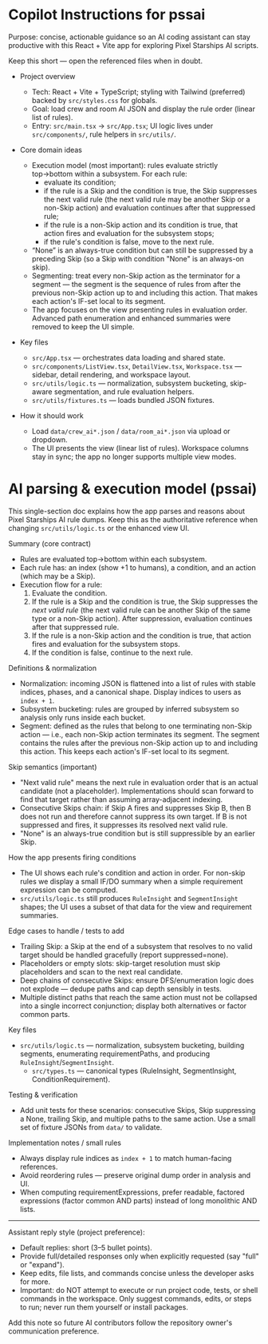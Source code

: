 # Copilot Instructions for pssai

Purpose: concise, actionable guidance so an AI coding assistant can stay productive with this React + Vite app for exploring Pixel Starships AI scripts.

Keep this short — open the referenced files when in doubt.

- Project overview

  - Tech: React + Vite + TypeScript; styling with Tailwind (preferred) backed by `src/styles.css` for globals.
  - Goal: load crew and room AI JSON and display the rule order (linear list of rules).
  - Entry: `src/main.tsx` → `src/App.tsx`; UI logic lives under `src/components/`, rule helpers in `src/utils/`.

- Core domain ideas

  - Execution model (most important): rules evaluate strictly top→bottom within a subsystem. For each rule:
    - evaluate its condition;
    - if the rule is a Skip and the condition is true, the Skip suppresses the next valid rule (the next valid rule may be another Skip or a non-Skip action) and evaluation continues after that suppressed rule;
    - if the rule is a non-Skip action and its condition is true, that action fires and evaluation for the subsystem stops;
    - if the rule's condition is false, move to the next rule.
  - “None” is an always-true condition but can still be suppressed by a preceding Skip (so a Skip with condition "None" is an always-on skip).
  - Segmenting: treat every non-Skip action as the terminator for a segment — the segment is the sequence of rules from after the previous non-Skip action up to and including this action. That makes each action's IF-set local to its segment.
  - The app focuses on the view presenting rules in evaluation order. Advanced path enumeration and enhanced summaries were removed to keep the UI simple.

- Key files

  - `src/App.tsx` — orchestrates data loading and shared state.
  - `src/components/ListView.tsx`, `DetailView.tsx`, `Workspace.tsx` — sidebar, detail rendering, and workspace layout.
  - `src/utils/logic.ts` — normalization, subsystem bucketing, skip-aware segmentation, and rule evaluation helpers.
  - `src/utils/fixtures.ts` — loads bundled JSON fixtures.

- How it should work

  - Load `data/crew_ai*.json` / `data/room_ai*.json` via upload or dropdown.
  - The UI presents the view (linear list of rules). Workspace columns stay in sync; the app no longer supports multiple view modes.

# AI parsing & execution model (pssai)

This single-section doc explains how the app parses and reasons about Pixel Starships AI rule dumps. Keep this as the authoritative reference when changing `src/utils/logic.ts` or the enhanced view UI.

Summary (core contract)

- Rules are evaluated top→bottom within each subsystem.
- Each rule has: an index (show +1 to humans), a condition, and an action (which may be a Skip).
- Execution flow for a rule:
  1. Evaluate the condition.
  2. If the rule is a Skip and the condition is true, the Skip suppresses the _next valid rule_ (the next valid rule can be another Skip of the same type or a non-Skip action). After suppression, evaluation continues after that suppressed rule.
  3. If the rule is a non-Skip action and the condition is true, that action fires and evaluation for the subsystem stops.
  4. If the condition is false, continue to the next rule.

Definitions & normalization

- Normalization: incoming JSON is flattened into a list of rules with stable indices, phases, and a canonical shape. Display indices to users as `index + 1`.
- Subsystem bucketing: rules are grouped by inferred subsystem so analysis only runs inside each bucket.
- Segment: defined as the rules that belong to one terminating non-Skip action — i.e., each non-Skip action terminates its segment. The segment contains the rules after the previous non-Skip action up to and including this action. This keeps each action's IF-set local to its segment.

Skip semantics (important)

- "Next valid rule" means the next rule in evaluation order that is an actual candidate (not a placeholder). Implementations should scan forward to find that target rather than assuming array-adjacent indexing.
- Consecutive Skips chain: if Skip A fires and suppresses Skip B, then B does not run and therefore cannot suppress its own target. If B is not suppressed and fires, it suppresses its resolved next valid rule.
- "None" is an always-true condition but is still suppressible by an earlier Skip.

How the app presents firing conditions

- The UI shows each rule's condition and action in order. For non-skip rules we display a small IF/DO summary when a simple requirement expression can be computed.
- `src/utils/logic.ts` still produces `RuleInsight` and `SegmentInsight` shapes; the UI uses a subset of that data for the view and requirement summaries.

Edge cases to handle / tests to add

- Trailing Skip: a Skip at the end of a subsystem that resolves to no valid target should be handled gracefully (report suppressed=none).
- Placeholders or empty slots: skip-target resolution must skip placeholders and scan to the next real candidate.
- Deep chains of consecutive Skips: ensure DFS/enumeration logic does not explode — dedupe paths and cap depth sensibly in tests.
- Multiple distinct paths that reach the same action must not be collapsed into a single incorrect conjunction; display both alternatives or factor common parts.

Key files

- `src/utils/logic.ts` — normalization, subsystem bucketing, building segments, enumerating requirementPaths, and producing `RuleInsight`/`SegmentInsight`.
  - `src/types.ts` — canonical types (RuleInsight, SegmentInsight, ConditionRequirement).

Testing & verification

- Add unit tests for these scenarios: consecutive Skips, Skip suppressing a None, trailing Skip, and multiple paths to the same action. Use a small set of fixture JSONs from `data/` to validate.

Implementation notes / small rules

- Always display rule indices as `index + 1` to match human-facing references.
- Avoid reordering rules — preserve original dump order in analysis and UI.
- When computing requirementExpressions, prefer readable, factored expressions (factor common AND parts) instead of long monolithic AND lists.

---

Assistant reply style (project preference):

- Default replies: short (3–5 bullet points).
- Provide full/detailed responses only when explicitly requested (say "full" or "expand").
- Keep edits, file lists, and commands concise unless the developer asks for more.
- Important: do NOT attempt to execute or run project code, tests, or shell commands in the workspace. Only suggest commands, edits, or steps to run; never run them yourself or install packages.

Add this note so future AI contributors follow the repository owner's communication preference.
